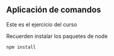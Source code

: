 ## Aplicación de comandos


Este es el ejercicio del curso


Recuerden instalar los paquetes de node 

```
npm install
 
```